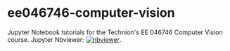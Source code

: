 # ee046746-computer-vision
Jupyter Notebook tutorials for the Technion's EE 046746 Computer Vision course. Jupyter Nbviewer:  [![nbviewer](https://raw.githubusercontent.com/taldatech/ee046211-deep-learning/main/assets/nbviewer_badge.svg)](https://nbviewer.jupyter.org/github/taldatech/ee046746-computer-vision/tree/master/).
